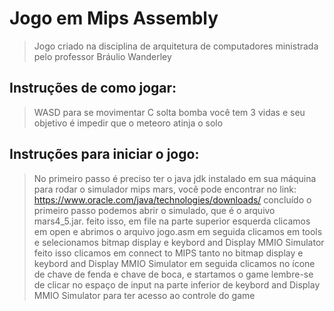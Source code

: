 # Jogo em Mips Assembly

>Jogo criado na disciplina de arquitetura de computadores ministrada pelo professor Bráulio Wanderley


## Instruções de como jogar:
> WASD para se movimentar
> C solta bomba
> você tem 3 vidas e seu objetivo é impedir que o meteoro atinja o solo

## Instruções para iniciar o jogo:
> No primeiro passo é preciso ter o java jdk instalado em sua máquina para rodar o simulador mips mars, você pode encontrar no link: https://www.oracle.com/java/technologies/downloads/
> concluído o primeiro passo podemos abrir o simulado, que é o arquivo mars4_5.jar.
> feito isso, em file na parte superior esquerda clicamos em open e abrimos o arquivo jogo.asm
> em seguida clicamos em tools e selecionamos bitmap display e keybord and Display MMIO Simulator
> feito isso clicamos em connect to MIPS tanto no bitmap display e  keybord and Display MMIO Simulator 
> em seguida clicamos no ícone de chave de fenda e chave de boca, e startamos o game
> lembre-se de clicar no espaço de input na parte inferior de keybord and Display MMIO Simulator para ter acesso ao controle do game
